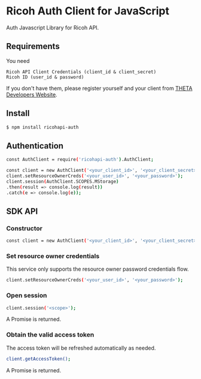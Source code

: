 # Ricoh Auth Client for JavaScript

Auth Javascript Library for Ricoh API.

## Requirements

You need

    Ricoh API Client Credentials (client_id & client_secret)
    Ricoh ID (user_id & password)

If you don't have them, please register yourself and your client from [THETA Developers Website](http://contest.theta360.com/).

## Install

```sh
$ npm install ricohapi-auth
```

## Authentication

```sh
const AuthClient = require('ricohapi-auth').AuthClient;

const client = new AuthClient('<your_client_id>', '<your_client_secret>');
client.setResourceOwnerCreds('<your_user_id>', '<your_password>');
client.session(AuthClient.SCOPES.MStorage)
.then(result => console.log(result))
.catch(e => console.log(e));
```

## SDK API

### Constructor

```sh
const client = new AuthClient('<your_client_id>', '<your_client_secret>');
```

### Set resource owner credentials
 
This service only supports the resource owner password credentials flow.

```sh
client.setResourceOwnerCreds('<your_user_id>', '<your_password>');
```

### Open session

```sh
client.session('<scope>');
```
A Promise is returned.

### Obtain the valid access token

The access token will be refreshed automatically as needed.

```sh
client.getAccessToken();
```
A Promise is returned.

